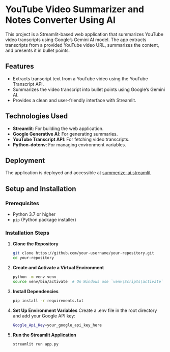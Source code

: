 # YouTube Video Summarizer and Notes Converter Using AI

This project is a Streamlit-based web application that summarizes YouTube video transcripts using Google’s Gemini AI model. The app extracts transcripts from a provided YouTube video URL, summarizes the content, and presents it in bullet points.

## Features

- Extracts transcript text from a YouTube video using the YouTube Transcript API.
- Summarizes the video transcript into bullet points using Google’s Gemini AI.
- Provides a clean and user-friendly interface with Streamlit.

## Technologies Used

- **Streamlit**: For building the web application.
- **Google Generative AI**: For generating summaries.
- **YouTube Transcript API**: For fetching video transcripts.
- **Python-dotenv**: For managing environment variables.


## Deployment

The application is deployed and accessible at [summerize-ai.streamlit](https://summerize-ai.streamlit.app/)

## Setup and Installation

### Prerequisites

- Python 3.7 or higher
- `pip` (Python package installer)

### Installation Steps

1. **Clone the Repository**

   ```bash
   git clone https://github.com/your-username/your-repository.git
   cd your-repository

2. **Create and Activate a Virtual Environment**

   ```bash
   python -m venv venv
   source venv/bin/activate  # On Windows use `venv\Scripts\activate`

3. **Install Dependencies**

   ```bash
   pip install -r requirements.txt

4. **Set Up Environment Variables**
    Create a .env file in the root directory and add your Google API key:

   ```bash
   Google_Api_Key=your_google_api_key_here

5. **Run the Streamlit Application**

   ```bash
   streamlit run app.py





